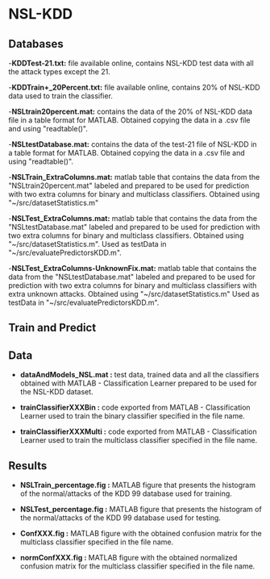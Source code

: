 # NSL-KDD

## Databases

-**KDDTest-21.txt:** file available online, contains NSL-KDD test data with all the attack types except the 21.

-**KDDTrain+_20Percent.txt:** file available online, contains 20% of NSL-KDD data used to train the classifier.

-**NSLtrain20percent.mat:** contains the data of the 20% of NSL-KDD data file in a table format for MATLAB. Obtained copying the data in a .csv file and using "readtable()".

-**NSLtestDatabase.mat:** contains the data of the test-21 file of NSL-KDD in a table format for MATLAB. Obtained copying the data in a .csv file and using "readtable()".

-**NSLTrain_ExtraColumns.mat:** matlab table that contains the data from the "NSLtrain20percent.mat" labeled and prepared to be used for prediction with two extra columns 
			        for binary and multiclass classifiers. Obtained using "~/src/datasetStatistics.m"

-**NSLTest_ExtraColumns.mat:** matlab table that contains the data from the "NSLtestDatabase.mat" labeled and prepared to be used for prediction with two extra columns for 
		               binary and multiclass classifiers. Obtained using "~/src/datasetStatistics.m". Used as testData in "~/src/evaluatePredictorsKDD.m".

-**NSLTest_ExtraColumns-UnknownFix.mat:** matlab table that contains the data from the "NSLtestDatabase.mat" labeled and prepared to be used for prediction with two extra columns 
			                  for binary and multiclass classifiers with extra unknown attacks. Obtained using "~/src/datasetStatistics.m" Used as testData in "~/src/evaluatePredictorsKDD.m".


## Train and Predict

## Data
- **dataAndModels_NSL.mat :** test data, trained data and all the classifiers obtained with MATLAB - Classification Learner prepared to be used for the NSL-KDD dataset.


- **trainClassifierXXXBin :** code exported from MATLAB - Classification Learner used to train the binary classifier specified in the file name.

- **trainClassifierXXXMulti :** code exported from MATLAB - Classification Learner used to train the multiclass classifier specified in the file name.


## Results

- **NSLTrain_percentage.fig :** MATLAB figure that presents the histogram of the normal/attacks of the KDD 99 database used for training. 

- **NSLTest_percentage.fig :** MATLAB figure that presents the histogram of the normal/attacks of the KDD 99 database used for testing. 

- **ConfXXX.fig :** MATLAB figure with the obtained confusion matrix for the multiclass classifier specified in the file name. 

- **normConfXXX.fig :** MATLAB figure with the obtained normalized confusion matrix for the multiclass classifier specified in the file name. 
 
